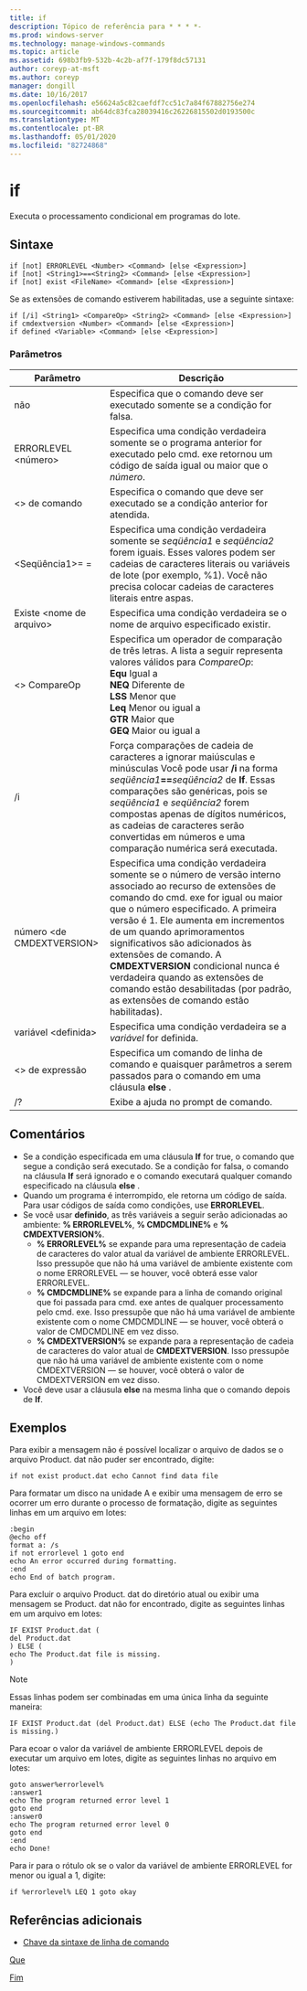```yaml
---
title: if
description: Tópico de referência para * * * *-
ms.prod: windows-server
ms.technology: manage-windows-commands
ms.topic: article
ms.assetid: 698b3fb9-532b-4c2b-af7f-179f8dc57131
author: coreyp-at-msft
ms.author: coreyp
manager: dongill
ms.date: 10/16/2017
ms.openlocfilehash: e56624a5c82caefdf7cc51c7a84f67882756e274
ms.sourcegitcommit: ab64dc83fca28039416c26226815502d0193500c
ms.translationtype: MT
ms.contentlocale: pt-BR
ms.lasthandoff: 05/01/2020
ms.locfileid: "82724868"
---
```

# <a name="if"></a>if



Executa o processamento condicional em programas do lote.



## <a name="syntax"></a>Sintaxe

```
if [not] ERRORLEVEL <Number> <Command> [else <Expression>]
if [not] <String1>==<String2> <Command> [else <Expression>]
if [not] exist <FileName> <Command> [else <Expression>]
```
Se as extensões de comando estiverem habilitadas, use a seguinte sintaxe:
```
if [/i] <String1> <CompareOp> <String2> <Command> [else <Expression>]
if cmdextversion <Number> <Command> [else <Expression>]
if defined <Variable> <Command> [else <Expression>]
```

### <a name="parameters"></a>Parâmetros

|        Parâmetro        |                                                                                                                                                                                                                Descrição                                                                                                                                                                                                                 |
|-------------------------|--------------------------------------------------------------------------------------------------------------------------------------------------------------------------------------------------------------------------------------------------------------------------------------------------------------------------------------------------------------------------------------------------------------------------------------------|
|           não           |                                                                                                                                                                              Especifica que o comando deve ser executado somente se a condição for falsa.                                                                                                                                                                              |
|  ERRORLEVEL \<número>   |                                                                                                                                                      Especifica uma condição verdadeira somente se o programa anterior for executado pelo cmd. exe retornou um código de saída igual ou maior que o *número*.                                                                                                                                                       |
|       \<> de comando        |                                                                                                                                                                            Especifica o comando que deve ser executado se a condição anterior for atendida.                                                                                                                                                                             |
|  \<Seqüência1>= =<String2>  |                                                                                                             Especifica uma condição verdadeira somente se *seqüência1* e *seqüência2* forem iguais. Esses valores podem ser cadeias de caracteres literais ou variáveis de lote (por exemplo, %1). Você não precisa colocar cadeias de caracteres literais entre aspas.                                                                                                              |
|    Existe \<nome de arquivo>    |                                                                                                                                                                                       Especifica uma condição verdadeira se o nome de arquivo especificado existir.                                                                                                                                                                                        |
|      \<> CompareOp       |                                                                               Especifica um operador de comparação de três letras. A lista a seguir representa valores válidos para *CompareOp*:</br>**Equ** Igual a</br>**NEQ** Diferente de</br>**LSS** Menor que</br>**Leq** Menor ou igual a</br>**GTR** Maior que</br>**GEQ** Maior ou igual a                                                                                |
|           /i            |                                                            Força comparações de cadeia de caracteres a ignorar maiúsculas e minúsculas  Você pode usar **/i** na forma <em>seqüência1</em>**==**<em>seqüência2</em> de **If**. Essas comparações são genéricas, pois se *seqüência1* e *seqüência2* forem compostas apenas de dígitos numéricos, as cadeias de caracteres serão convertidas em números e uma comparação numérica será executada.                                                            |
| número \<de CMDEXTVERSION> | Especifica uma condição verdadeira somente se o número de versão interno associado ao recurso de extensões de comando do cmd. exe for igual ou maior que o número especificado. A primeira versão é 1. Ele aumenta em incrementos de um quando aprimoramentos significativos são adicionados às extensões de comando. A **CMDEXTVERSION** condicional nunca é verdadeira quando as extensões de comando estão desabilitadas (por padrão, as extensões de comando estão habilitadas). |
|   variável \<definida>   |                                                                                                                                                                                            Especifica uma condição verdadeira se a *variável* for definida.                                                                                                                                                                                            |
|      \<> de expressão      |                                                                                                                                                                   Especifica um comando de linha de comando e quaisquer parâmetros a serem passados para o comando em uma cláusula **else** .                                                                                                                                                                   |
|           /?            |                                                                                                                                                                                                    Exibe a ajuda no prompt de comando.                                                                                                                                                                                                    |

## <a name="remarks"></a>Comentários

-   Se a condição especificada em uma cláusula **If** for true, o comando que segue a condição será executado. Se a condição for falsa, o comando na cláusula **If** será ignorado e o comando executará qualquer comando especificado na cláusula **else** .
-   Quando um programa é interrompido, ele retorna um código de saída. Para usar códigos de saída como condições, use **ERRORLEVEL**.
-   Se você usar **definido**, as três variáveis a seguir serão adicionadas ao ambiente: **% ERRORLEVEL%**, **% CMDCMDLINE%** e **% CMDEXTVERSION%**.  
    -   **% ERRORLEVEL%** se expande para uma representação de cadeia de caracteres do valor atual da variável de ambiente ERRORLEVEL. Isso pressupõe que não há uma variável de ambiente existente com o nome ERRORLEVEL — se houver, você obterá esse valor ERRORLEVEL.
    -   **% CMDCMDLINE%** se expande para a linha de comando original que foi passada para cmd. exe antes de qualquer processamento pelo cmd. exe. Isso pressupõe que não há uma variável de ambiente existente com o nome CMDCMDLINE — se houver, você obterá o valor de CMDCMDLINE em vez disso.
    -   **% CMDEXTVERSION%** se expande para a representação de cadeia de caracteres do valor atual de **CMDEXTVERSION**. Isso pressupõe que não há uma variável de ambiente existente com o nome CMDEXTVERSION — se houver, você obterá o valor de CMDEXTVERSION em vez disso.
-   Você deve usar a cláusula **else** na mesma linha que o comando depois de **If**.

## <a name="examples"></a>Exemplos

Para exibir a mensagem não é possível localizar o arquivo de dados se o arquivo Product. dat não puder ser encontrado, digite:
```
if not exist product.dat echo Cannot find data file 
```
Para formatar um disco na unidade A e exibir uma mensagem de erro se ocorrer um erro durante o processo de formatação, digite as seguintes linhas em um arquivo em lotes:
```
:begin
@echo off
format a: /s
if not errorlevel 1 goto end
echo An error occurred during formatting.
:end
echo End of batch program.
```
Para excluir o arquivo Product. dat do diretório atual ou exibir uma mensagem se Product. dat não for encontrado, digite as seguintes linhas em um arquivo em lotes:
```
IF EXIST Product.dat (
del Product.dat
) ELSE (
echo The Product.dat file is missing.
)
```

> [!NOTE]
> Essas linhas podem ser combinadas em uma única linha da seguinte maneira:
> ```
> IF EXIST Product.dat (del Product.dat) ELSE (echo The Product.dat file is missing.)
> ```
> Para ecoar o valor da variável de ambiente ERRORLEVEL depois de executar um arquivo em lotes, digite as seguintes linhas no arquivo em lotes:
> ```
> goto answer%errorlevel%
> :answer1
> echo The program returned error level 1
> goto end
> :answer0
> echo The program returned error level 0
> goto end
> :end
> echo Done! 
> ```
> Para ir para o rótulo ok se o valor da variável de ambiente ERRORLEVEL for menor ou igual a 1, digite:
> ```
> if %errorlevel% LEQ 1 goto okay
> ```

## <a name="additional-references"></a>Referências adicionais

- [Chave da sintaxe de linha de comando](command-line-syntax-key.md)

[Que](if.md)

[Fim](goto.md)
